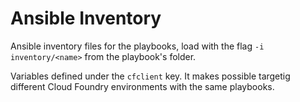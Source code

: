 # Ansible Inventory

Ansible inventory files for the playbooks, load with the flag `-i inventory/<name>` from the playbook's folder.

Variables defined under the `cfclient` key. It makes possible targetig different Cloud Foundry environments with the same playbooks.

